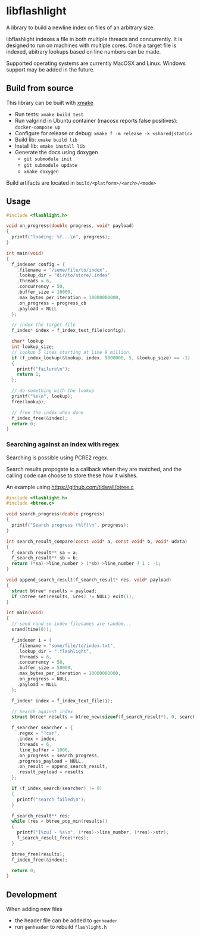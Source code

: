 # libflashlight

A library to build a newline index on files of an arbitrary size.

libflashlight indexes a file in both multiple threads and concurrently.
It is designed to run on machines with multiple cores.
Once a target file is indexed, abitrary lookups based on line numbers can be made.

Supported operating systems are currently MacOSX and Linux.  Windows support may be added in the future.

## Build from source

This library can be built with [xmake](https://xmake.io)

* Run tests: `xmake build test`
* Run valgrind in Ubuntu container (macosx reports false positives): `docker-compose up`
* Configure for release or debug: `xmake f -m release -k <shared|static>`
* Build lib: `xmake build lib`
* Install lib: `xmake install lib`
* Generate the docs using doxygen
  * `git submodule init`
  * `git submodule update` 
  * `xmake doxygen`

Build artifacts are located in `build/<platform>/<arch>/<mode>`

## Usage

```c
#include <flashlight.h>

void on_progress(double progress, void* payload)
{
  printf("loading: %f...\n", progress);
}

int main(void)
{
  f_indexer config = {
    .filename = "/some/file/to/index",
    .lookup_dir = "dir/to/store/.index"
    .threads = 6,
    .concurrency = 50,
    .buffer_size = 10000,
    .max_bytes_per_iteration = 10000000000,
    .on_progress = progress_cb
    .payload = NULL
  };

  // index the target file
  f_index* index = f_index_text_file(config);

  char* lookup
  int lookup_size;
  // lookup 5 lines starting at line 9 million.
  if (f_index_lookup(&lookup, index, 9000000, 5, &lookup_size) == -1)
  {
    printf("failure\n");
    return 1;
  };

  // do something with the lookup
  printf("%s\n", lookup);
  free(lookup);

  // free the index when done
  f_index_free(&index);
  return 0;
}

```
### Searching against an index with regex

Searching is possible using PCRE2 regex.

Search results propogate to a callback when they are matched, and the calling code can 
choose to store these how it wishes.

An example using https://github.com/tidwall/btree.c

```c
#include <flashlight.h>
#include <btree.c>

void search_progress(double progress)
{
  printf("Search progress (%lf)\n", progress);
}

int search_result_compare(const void* a, const void* b, void* udata)
{
  f_search_result** sa = a;
  f_search_result** sb = b;
  return (*sa)->line_number > (*sb)->line_number ? 1 : -1;
}

void append_search_result(f_search_result* res, void* payload)
{
  struct btree* results = payload;
  if (btree_set(results, &res) != NULL) exit(1);
}

int main(void)
{
  // seed rand so index filenames are random...
  srand(time(0));

  f_indexer i = {
    .filename = "some/file/to/index.txt",
    .lookup_dir = ".flashlight",
    .threads = 6,
    .concurrency = 50,
    .buffer_size = 50000,
    .max_bytes_per_iteration = 10000000000,
    .on_progress = NULL,
    .payload = NULL
  };

  f_index* index = f_index_text_file(i);

  // Search against index
  struct btree* results = btree_new(sizeof(f_search_result*), 0, search_result_compare, NULL);

  f_searcher searcher = {
    .regex = "^car",
    .index = index,
    .threads = 6,
    .line_buffer = 1000,
    .on_progress = search_progress,
    .progress_payload = NULL,
    .on_result = append_search_result,
    .result_payload = results
  };

  if (f_index_search(searcher) != 0)
  {
    printf("search failed\n");
  }

  f_search_result** res;
  while (res = btree_pop_min(results))
  {
    printf("[%zu] - %s\n", (*res)->line_number, (*res)->str);
    f_search_result_free(*res);
  }

  btree_free(results);
  f_index_free(&index);

  return 0;
}
```

## Development

When adding new files
* the header file can be added to `genheader`
* run `genheader` to rebuild `flashlight.h`
